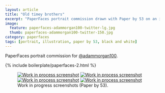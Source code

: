 ```yaml
---
layout: article
title: "Old timey brothers"
excerpt: "PaperFaces portrait commission drawn with Paper by 53 on an iPad."
image: 
  feature: paperfaces-adammorgan100-twitter-lg.jpg
  thumb: paperfaces-adammorgan100-twitter-150.jpg
category: paperfaces
tags: [portrait, illustration, paper by 53, black and white]
---
```


PaperFaces portrait commission for [@adammorgan100](http://twitter.com/adammorgan100).

{% include boilerplate/paperfaces-2.html %}

<figure class="half">
	<a href="{{ site.url }}/images/paperfaces-adammorgan100-process-1-lg.jpg"><img src="{{ site.url }}/images/paperfaces-adammorgan100-process-1-600.jpg" alt="Work in process screenshot"></a>
	<a href="{{ site.url }}/images/paperfaces-adammorgan100-process-2-lg.jpg"><img src="{{ site.url }}/images/paperfaces-adammorgan100-process-2-600.jpg" alt="Work in process screenshot"></a>
	<a href="{{ site.url }}/images/paperfaces-adammorgan100-process-3-lg.jpg"><img src="{{ site.url }}/images/paperfaces-adammorgan100-process-3-600.jpg" alt="Work in process screenshot"></a>
	<a href="{{ site.url }}/images/paperfaces-adammorgan100-process-4-lg.jpg"><img src="{{ site.url }}/images/paperfaces-adammorgan100-process-4-600.jpg" alt="Work in process screenshot"></a>
	<figcaption>Work in progress screenshots (Paper by 53).</figcaption>
</figure>